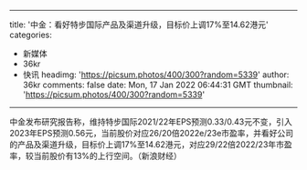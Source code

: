 
---
title: '中金：看好特步国际产品及渠道升级，目标价上调17%至14.62港元'
categories: 
 - 新媒体
 - 36kr
 - 快讯
headimg: 'https://picsum.photos/400/300?random=5339'
author: 36kr
comments: false
date: Mon, 17 Jan 2022 06:44:31 GMT
thumbnail: 'https://picsum.photos/400/300?random=5339'
---

<div>   
中金发布研究报告称，维持特步国际2021/22年EPS预测0.33/0.43元不变，引入2023年EPS预测0.56元，当前股价对应26/20倍2022e/23e市盈率，并看好公司的产品及渠道升级，目标价上调17%至14.62港元，对应29/22倍2022/23年市盈率，较当前股价有13%的上行空间。（新浪财经）  
</div>
            